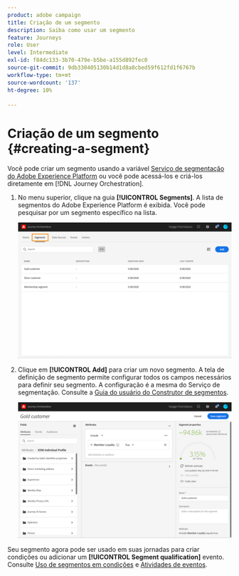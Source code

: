 ```yaml
---
product: adobe campaign
title: Criação de um segmento
description: Saiba como usar um segmento
feature: Journeys
role: User
level: Intermediate
exl-id: f84dc133-3b70-479e-b5be-a155d892fec0
source-git-commit: 9db330405130b14d1d8a8cbed59f612fd1f6767b
workflow-type: tm+mt
source-wordcount: '137'
ht-degree: 10%

---
```


# Criação de um segmento {#creating-a-segment}

Você pode criar um segmento usando a variável [Serviço de segmentação do Adobe Experience Platform](https://experienceleague.adobe.com/docs/experience-platform/segmentation/home.html) ou você pode acessá-los e criá-los diretamente em [!DNL Journey Orchestration].

1. No menu superior, clique na guia **[!UICONTROL Segments]**. A lista de segmentos do Adobe Experience Platform é exibida. Você pode pesquisar por um segmento específico na lista.

   ![](../assets/segment1.png)

1. Clique em **[!UICONTROL Add]** para criar um novo segmento. A tela de definição de segmento permite configurar todos os campos necessários para definir seu segmento. A configuração é a mesma do Serviço de segmentação. Consulte a [Guia do usuário do Construtor de segmentos](https://experienceleague.adobe.com/docs/experience-platform/segmentation/ui/overview.html).

   ![](../assets/segment2.png)

Seu segmento agora pode ser usado em suas jornadas para criar condições ou adicionar um **[!UICONTROL Segment qualification]** evento. Consulte [Uso de segmentos em condições](../segment/using-a-segment.md) e [Atividades de eventos](../building-journeys/segment-qualification-events.md).
